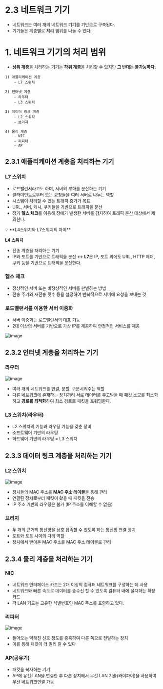 # 2.3 네트워크 기기

- 네트워크는 여러 개의 네트워크 기기를 기반으로 구축된다.
- 기기들은 계층별로 처리 범위를 나눌 수 있다.

# 1. 네트워크 기기의 처리 범위

- **상위 계층**을 처리하는 기기는 **하위 계층**을 처리할 수 있지만 **그 반대는 불가능하다.**

```
1) 애플리케이션 계층
    - L7 스위치

2) 인터넷 계층
    - 라우터
    - L3 스위치

3) 데이터 링크 계층
    - L2 스위치
    - 브리지

4) 물리 계층
    - NIC
    - 리피터
    - AP
```

## 2.3.1 애플리케이션 계층을 처리하는 기기

### L7 스위치

- 로드밸런서라고도 하며, 서버의 부하를 분산하는 기기
- 클라이언트로부터 오는 요청들을 여러 서버로 나누는 역할
- 시스템이 처리할 수 있는 트래픽 증가가 목표
- URL, 서버, 캐시, 쿠키들을 기반으로 트래픽을 분산
- 정기 **헬스 체크**를 이용해 장애가 발생한 서버를 감지하여 트래픽 분산 대상에서 제외한다.

<aside>
💡 **L4스위치와 L7스위치의 차이**

**L4 스위치**

- 전송 계층을 처리하는 기기
- IP와 포트를 기반으로 트래픽을 분산 ↔ **L7**은 IP, 포트 외에도 URL, HTTP 헤더, 쿠키 등을 기반으로 트래픽을 분산한다.
</aside>

### 헬스 체크

- 정상적인 서버 또는 비정상적인 서버를 판별하는 방법
- 전송 주기와 재전송 횟수 등을 설정하여 반복적으로 서버에 요청을 보내는 것

### 로드밸런서를 이용한 서버 이중화

- 서버 이중화는 로드밸런서의 대표 기능
- 2대 이상의 서버를 기반으로 가상 IP를 제공하여 안정적인 서비스를 제공

![image](https://user-images.githubusercontent.com/81108344/210361802-a8d4a4f8-72b8-4c7d-9eb6-74bfc37abafd.png)

## 2.3.2 인터넷 계층을 처리하는 기기

### 라우터

![image](https://user-images.githubusercontent.com/81108344/210361808-9eea22d5-111b-4c2c-9402-8a628d490e2f.png)

- 여러 개의 네트워크를 연결, 분할, 구분시켜주는 역할
- 다른 네트워크에 존재하는 장치끼리 서로 데이터를 주고받을 때 패킷 소모를 최소화하고 **경로를 최적화**하여 최소 경로로 패킷을 포워딩한다.

### L3 스위치(라우터)

- L2 스위치의 기능과 라우팅 기능을 갖춘 장비
- 소프트웨어 기반의 라우팅
- 하드웨어 기반의 라우팅 = L3 스위치

## 2.3.3 데이터 링크 계층을 처리하는 기기

### L2 스위치

![image](https://user-images.githubusercontent.com/81108344/210361832-9e2f0506-26b9-4316-a1f8-1d573dd9191d.png)
- 장치들의 MAC 주소를 **MAC 주소 테이블**을 통해 관리
- 연결된 장치로부터 패킷이 왔을 때 패킷을 전송
- IP 주소 기반의 라우팅은 불가 (IP 주소를 이해할 수 없음)

### 브리지

- 두 개의 근거리 통신망을 상호 접속할 수 있도록 하는 통신망 연결 장치
- 포트와 포트 사이의 다리 역할
- 장치에서 받아온 MAC 주소를 MAC 주소 테이블로 관리

## 2.3.4 물리 계층을 처리하는 기기

### NIC

- 네트워크 인터페이스 카드는 2대 이상의 컴퓨터 네트워크를 구성하는 데 사용
- 네트워크와 빠른 속도로 데이터를 송수신 할 수 있도록 컴퓨터 내에 설치하는 확장 카드
- 각 LAN 카드는 고유한 식별번호인 MAC 주소를 포함하고 있다.

### 리피터

![image](https://user-images.githubusercontent.com/81108344/210361843-2109a91b-2e7c-4dd9-ae5c-1c6eb7856309.png)
- 들어오는 약해진 신호 정도를 증혹하여 다른 쪽으로 전달하는 장치
- 이를 통해 패킷이 더 멀리 갈 수 있다

### AP(공유기)

- 패킷을 복사하는 기기
- AP에 유선 LAN을 연결한 후 다른 장치에서 무선 LAN 기술(와이파이)을 사용하여 무선 네트워크연결 가능